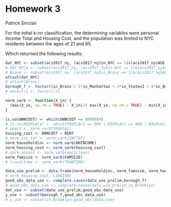 Homework 3
================
Patrick Sinclair

For the initial k-nn classification, the determining variables were
personal Income Total and Housing Cost, and the population was limited
to NYC residents between the ages of 21 and 65.

Which returned the following results:

``` r
dat_NYC <- subset(acs2017_ny, (acs2017_ny$in_NYC == 1)&(acs2017_ny$AGE > 20) & (acs2017_ny$AGE < 66))
# dat_NYCa <- subset(acs2017_ny, (acs2017_ny$in_NYC == 1)&(acs2017_ny$AGE > 24) & (acs2017_ny$AGE < 66))
# Bronx <- subset(acs2017_ny, (acs2017_ny$in_Bronx == 1)&(acs2017_ny$AGE > 24) & (acs2017_ny$AGE < 66))
attach(dat_NYC)
# attach(Bronx)
borough_f <- factor((in_Bronx + 2*in_Manhattan + 3*in_StatenI + 4*in_Brooklyn + 5*in_Queens), levels=c(1,2,3,4,5),labels = c("Bronx","Manhattan","Staten Island","Brooklyn","Queens"))
# ancestr1 <- factor(())
```

``` r
norm_varb <- function(X_in) {
  (max(X_in, na.rm = TRUE) - X_in)/( max(X_in, na.rm = TRUE) - min(X_in, na.rm = TRUE) )
}
```

``` r
is.na(OWNCOST) <- which(OWNCOST == 9999999)
# is.na(MIGPLAC1) <- which(MIGPLAC1 == 000 | MIGPLAC1 == 900 | MIGPLAC1 == 997 | MIGPLAC1 == 999)
# years <- norm_varb(YRSUSA1)
housing_cost <- OWNCOST + RENT
# norm_inc_tot <- norm_varb(INCTOT)
norm_householdinc <- norm_varb(HHINCOME)
norm_housing_cost <- norm_varb(housing_cost)
# norm_ancest <- norm_varb(anc1clean) 
norm_famsize <- norm_varb(FAMSIZE)
# traveltime <- norm_varb(TRANTIME)
```

``` r
data_use_prelim <- data.frame(norm_householdinc, norm_famsize, norm_housing_cost)
# norm_housing_cost, LINGISOL
good_obs_data_use <- complete.cases(data_use_prelim,borough_f)
# good_obs_data_use <- complete.cases(data_use_prelim,in_Brooklyn)
dat_use <- subset(data_use_prelim,good_obs_data_use)
y_use <- subset(borough_f,good_obs_data_use)
# y_use <- subset(in_Brooklyn,good_obs_data_use)
```
